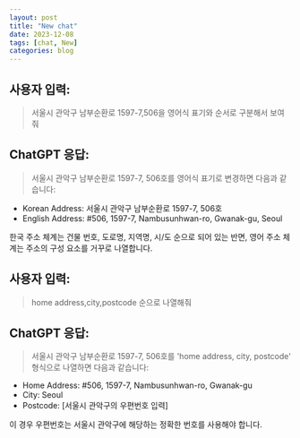 ```yaml
---
layout: post
title: "New chat"
date: 2023-12-08
tags: [chat, New]
categories: blog
---
```


## 사용자 입력:
> 서울시 관악구 남부순환로 1597-7,506을 영어식 표기와 순서로 구분해서 보여줘

## ChatGPT 응답:
> 서울시 관악구 남부순환로 1597-7, 506호를 영어식 표기로 변경하면 다음과 같습니다:

- Korean Address: 서울시 관악구 남부순환로 1597-7, 506호
- English Address: #506, 1597-7, Nambusunhwan-ro, Gwanak-gu, Seoul

한국 주소 체계는 건물 번호, 도로명, 지역명, 시/도 순으로 되어 있는 반면, 영어 주소 체계는 주소의 구성 요소를 거꾸로 나열합니다.

## 사용자 입력:
> home address,city,postcode 순으로 나열해줘

## ChatGPT 응답:
> 서울시 관악구 남부순환로 1597-7, 506호를 'home address, city, postcode' 형식으로 나열하면 다음과 같습니다:

- Home Address: #506, 1597-7, Nambusunhwan-ro, Gwanak-gu
- City: Seoul
- Postcode: [서울시 관악구의 우편번호 입력]

이 경우 우편번호는 서울시 관악구에 해당하는 정확한 번호를 사용해야 합니다.

